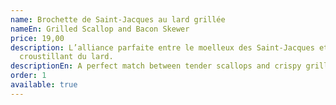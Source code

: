 ```yaml
---
name: Brochette de Saint-Jacques au lard grillée
nameEn: Grilled Scallop and Bacon Skewer
price: 19,00
description: L’alliance parfaite entre le moelleux des Saint-Jacques et le
  croustillant du lard.
descriptionEn: A perfect match between tender scallops and crispy grilled bacon.
order: 1
available: true
---
```

